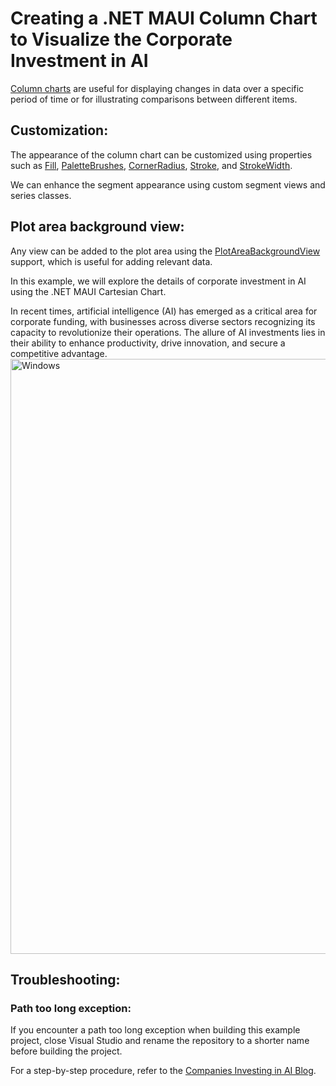 # Creating a .NET MAUI Column Chart to Visualize the Corporate Investment in AI
[Column charts](https://www.syncfusion.com/maui-controls/maui-cartesian-charts/chart-types/maui-column-chart) are useful for displaying changes in data over a specific period of time or for illustrating comparisons between different items.

## Customization:
The appearance of the column chart can be customized using properties such as [Fill](https://help.syncfusion.com/cr/maui/Syncfusion.Maui.Charts.ChartSeries.html#Syncfusion_Maui_Charts_ChartSeries_Fill), [PaletteBrushes](https://help.syncfusion.com/cr/maui/Syncfusion.Maui.Charts.SfCartesianChart.html#Syncfusion_Maui_Charts_SfCartesianChart_PaletteBrushes), [CornerRadius](https://help.syncfusion.com/cr/maui/Syncfusion.Maui.Charts.ColumnSeries.html#Syncfusion_Maui_Charts_ColumnSeries_CornerRadius), [Stroke](https://help.syncfusion.com/cr/maui/Syncfusion.Maui.Charts.ColumnSeries.html#Syncfusion_Maui_Charts_ColumnSeries_Stroke), and [StrokeWidth](https://help.syncfusion.com/cr/maui/Syncfusion.Maui.Charts.XYDataSeries.html#Syncfusion_Maui_Charts_XYDataSeries_StrokeWidth).

We can enhance the segment appearance using custom segment views and series classes.

## Plot area background view:
Any view can be added to the plot area using the [PlotAreaBackgroundView](https://help.syncfusion.com/maui/cartesian-charts/appearance#plotting-area-customization) support, which is useful for adding relevant data.

In this example, we will explore the details of corporate investment in AI using the .NET MAUI Cartesian Chart.

In recent times, artificial intelligence (AI) has emerged as a critical area for corporate funding, with businesses across diverse sectors recognizing its capacity to revolutionize their operations. The allure of AI investments lies in their ability to enhance productivity, drive innovation, and secure a competitive advantage.
<img width="952" alt="Windows" src="https://github.com/SyncfusionExamples/Creating-a-.NET-MAUI-Column-Chart-to-Visualize-the-Corporate-Investment-in-AI/assets/103025761/c5ec61dc-e040-4bb6-95bf-6ded839d976e">


## Troubleshooting:
### Path too long exception:
If you encounter a path too long exception when building this example project, close Visual Studio and rename the repository to a shorter name before building the project. 

For a step-by-step procedure, refer to the [Companies Investing in AI Blog](https://www.syncfusion.com/blogs/post/maui-column-chart-investment-in-ai).

